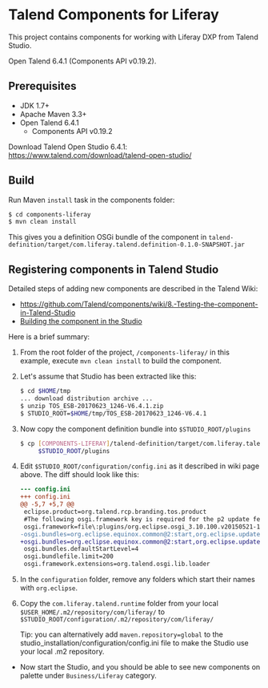 # Talend Components for Liferay

This project contains components for working with Liferay DXP from Talend Studio.

Open Talend 6.4.1 (Components API v0.19.2).

## Prerequisites

* JDK 1.7+
* Apache Maven 3.3+
* Open Talend 6.4.1
	* Components API v0.19.2

Download Talend Open Studio 6.4.1: https://www.talend.com/download/talend-open-studio/

## Build

Run Maven `install` task in the components folder:

```sh
$ cd components-liferay
$ mvn clean install
```

This gives you a definition OSGi bundle of the component in `talend-definition/target/com.liferay.talend.definition-0.1.0-SNAPSHOT.jar`

## Registering components in Talend Studio

Detailed steps of adding new components are described in the Talend Wiki:
* https://github.com/Talend/components/wiki/8.-Testing-the-component-in-Talend-Studio
* [Building the component in the Studio](https://help.talend.com/reader/99uNhyKAYtzK~Gc29xeUSQ/xjeUGCLFdPIkR46ha78wxA)

Here is a brief summary:

1. From the root folder of the project, `/components-liferay/` in this example,
	execute `mvn clean install` to build the component.

1. Let's assume that Studio has been extracted like this:

	```sh
	$ cd $HOME/tmp
	... download distribution archive ...
	$ unzip TOS_ESB-20170623_1246-V6.4.1.zip
	$ STUDIO_ROOT=$HOME/tmp/TOS_ESB-20170623_1246-V6.4.1
	```

1. Now copy the component definition bundle into `$STUDIO_ROOT/plugins`

	```sh
	$ cp [COMPONENTS-LIFERAY]/talend-definition/target/com.liferay.talend.definition-0.1.0-SNAPSHOT.jar \
		 $STUDIO_ROOT/plugins
	```

1. Edit `$STUDIO_ROOT/configuration/config.ini` as it described in wiki page above.
	The diff should look like this:

	```diff
	--- config.ini
	+++ config.ini
	@@ -5,7 +5,7 @@
	 eclipse.product=org.talend.rcp.branding.tos.product
	 #The following osgi.framework key is required for the p2 update feature not to override the osgi.bundles values.
	 osgi.framework=file\:plugins/org.eclipse.osgi_3.10.100.v20150521-1310.jar
	-osgi.bundles=org.eclipse.equinox.common@2:start,org.eclipse.update.configurator@3:start,org.eclipse.equinox.ds@2:start,org.eclipse.core.runtime@start,org.talend.maven.resolver@start,org.ops4j.pax.url.mvn@start,org.talend.components.api.service.osgi@start
	+osgi.bundles=org.eclipse.equinox.common@2:start,org.eclipse.update.configurator@3:start,org.eclipse.equinox.ds@2:start,org.eclipse.core.runtime@start,org.talend.maven.resolver@start,org.ops4j.pax.url.mvn@start,org.talend.components.api.service.osgi@start,com.liferay.talend.definition-0.1.0-SNAPSHOT.jar@start
	 osgi.bundles.defaultStartLevel=4
	 osgi.bundlefile.limit=200
	 osgi.framework.extensions=org.talend.osgi.lib.loader
	```

1. In the `configuration` folder, remove any folders which start their names
with `org.eclipse`.

1. Copy the `com.liferay.talend.runtime` folder from your local `$USER_HOME/.m2/repository/com/liferay/` to `$STUDIO_ROOT/configuration/.m2/repository/com/liferay/`

	Tip: you can alternatively add `maven.repository=global` to the
	studio_installation/configuration/config.ini file to make the Studio use
	your local .m2 repository.

* Now start the Studio, and you should be able to see new components on palette
under `Business/Liferay` category.